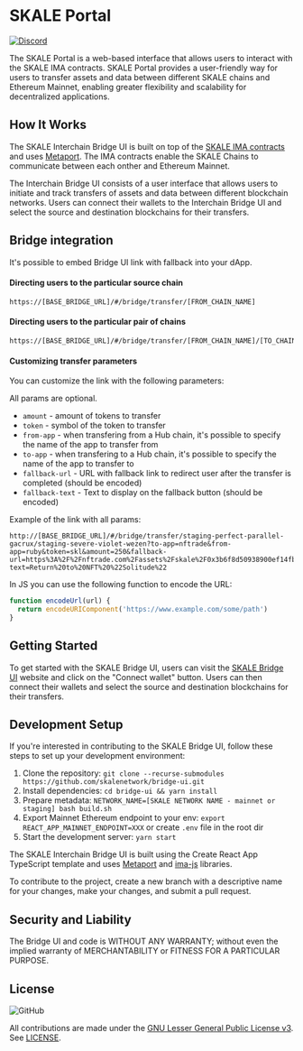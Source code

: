 # SKALE Portal

[![Discord](https://img.shields.io/discord/534485763354787851.svg)](https://discord.gg/vvUtWJB)

The SKALE Portal is a web-based interface that allows users to interact with the SKALE IMA contracts. SKALE Portal provides a user-friendly way for users to transfer assets and data between different SKALE chains and Ethereum Mainnet, enabling greater flexibility and scalability for decentralized applications.

## How It Works

The SKALE Interchain Bridge UI is built on top of the [SKALE IMA contracts](https://github.com/skalenetwork/IMA) and uses [Metaport](https://github.com/skalenetwork/metaport). The IMA contracts enable the SKALE Chains to communicate between each onther and Ethereum Mainnet.

The Interchain Bridge UI consists of a user interface that allows users to initiate and track transfers of assets and data between different blockchain networks. Users can connect their wallets to the Interchain Bridge UI and select the source and destination blockchains for their transfers.

## Bridge integration

It's possible to embed Bridge UI link with fallback into your dApp.

#### Directing users to the particular source chain

```
https://[BASE_BRIDGE_URL]/#/bridge/transfer/[FROM_CHAIN_NAME]
```

#### Directing users to the particular pair of chains

```
https://[BASE_BRIDGE_URL]/#/bridge/transfer/[FROM_CHAIN_NAME]/[TO_CHAIN_NAME]
```

#### Customizing transfer parameters

You can customize the link with the following parameters:

All params are optional.

- `amount` - amount of tokens to transfer
- `token` - symbol of the token to transfer
- `from-app` - when transfering from a Hub chain, it's possible to specify the name of the app to transfer from
- `to-app` - when transfering to a Hub chain, it's possible to specify the name of the app to transfer to
- `fallback-url` - URL with fallback link to redirect user after the transfer is completed (should be encoded)
- `fallback-text` - Text to display on the fallback button (should be encoded)

Example of the link with all params:

```
http://[BASE_BRIDGE_URL]/#/bridge/transfer/staging-perfect-parallel-gacrux/staging-severe-violet-wezen?to-app=nftrade&from-app=ruby&token=skl&amount=250&fallback-url=https%3A%2F%2Fnftrade.com%2Fassets%2Fskale%2F0x3b6f8d50938900ef14fbac48575c33a849ffd683%2F1&fallback-text=Return%20to%20NFT%20%22Solitude%22
```

In JS you can use the following function to encode the URL:

```js
function encodeUrl(url) {
  return encodeURIComponent('https://www.example.com/some/path')
}
```

## Getting Started
To get started with the SKALE Bridge UI, users can visit the [SKALE Bridge UI](https://bridge.skale.network/) website and click on the "Connect wallet" button. Users can then connect their wallets and select the source and destination blockchains for their transfers.

## Development Setup
If you're interested in contributing to the SKALE Bridge UI, follow these steps to set up your development environment:

1. Clone the repository: `git clone --recurse-submodules https://github.com/skalenetwork/bridge-ui.git`
2. Install dependencies: `cd bridge-ui && yarn install`
3. Prepare metadata: `NETWORK_NAME=[SKALE NETWORK NAME - mainnet or staging] bash build.sh`
4. Export Mainnet Ethereum endpoint to your env: `export REACT_APP_MAINNET_ENDPOINT=XXX` or create `.env` file in the root dir
5. Start the development server: `yarn start`

The SKALE Interchain Bridge UI is built using the Create React App TypeScript template and uses [Metaport](https://github.com/skalenetwork/metaport) and [ima-js](https://github.com/skalenetwork/ima-js) libraries.

To contribute to the project, create a new branch with a descriptive name for your changes, make your changes, and submit a pull request.

## Security and Liability

The Bridge UI and code is WITHOUT ANY WARRANTY; without even the implied warranty of MERCHANTABILITY or FITNESS FOR A PARTICULAR PURPOSE.

## License

![GitHub](https://img.shields.io/github/license/skalenetwork/bridge-ui.svg)

All contributions are made under the [GNU Lesser General Public License v3](https://www.gnu.org/licenses/lgpl-3.0.en.html). See [LICENSE](LICENSE).